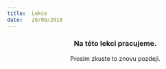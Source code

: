 ```yaml
---
title:  Lekce
date:   26/09/2018
---
```


### <center>Na této lekci pracujeme.</center>
<center>Prosim zkuste to znovu pozdeji.</center>